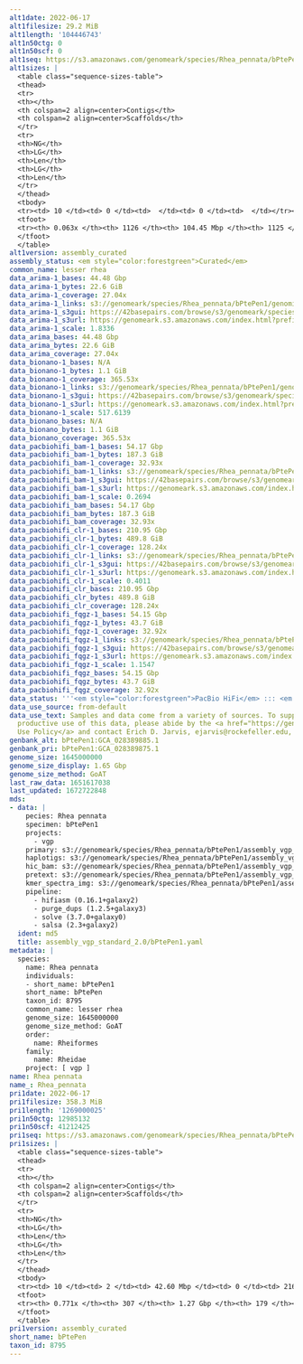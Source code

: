 ```yaml
---
alt1date: 2022-06-17
alt1filesize: 29.2 MiB
alt1length: '104446743'
alt1n50ctg: 0
alt1n50scf: 0
alt1seq: https://s3.amazonaws.com/genomeark/species/Rhea_pennata/bPtePen1/assembly_curated/bPtePen1.alt.cur.20220617.fasta.gz
alt1sizes: |
  <table class="sequence-sizes-table">
  <thead>
  <tr>
  <th></th>
  <th colspan=2 align=center>Contigs</th>
  <th colspan=2 align=center>Scaffolds</th>
  </tr>
  <tr>
  <th>NG</th>
  <th>LG</th>
  <th>Len</th>
  <th>LG</th>
  <th>Len</th>
  </tr>
  </thead>
  <tbody>
  <tr><td> 10 </td><td> 0 </td><td>  </td><td> 0 </td><td>  </td></tr><tr><td> 20 </td><td> 0 </td><td>  </td><td> 0 </td><td>  </td></tr><tr><td> 30 </td><td> 0 </td><td>  </td><td> 0 </td><td>  </td></tr><tr><td> 40 </td><td> 0 </td><td>  </td><td> 0 </td><td>  </td></tr><tr style="background-color:#cccccc;"><td> 50 </td><td> 0 </td><td>  </td><td> 0 </td><td>  </td></tr><tr><td> 60 </td><td> 0 </td><td>  </td><td> 0 </td><td>  </td></tr><tr><td> 70 </td><td> 0 </td><td>  </td><td> 0 </td><td>  </td></tr><tr><td> 80 </td><td> 0 </td><td>  </td><td> 0 </td><td>  </td></tr><tr><td> 90 </td><td> 0 </td><td>  </td><td> 0 </td><td>  </td></tr><tr><td> 100 </td><td> 0 </td><td>  </td><td> 0 </td><td>  </td></tr></tbody>
  <tfoot>
  <tr><th> 0.063x </th><th> 1126 </th><th> 104.45 Mbp </th><th> 1125 </th><th> 104.45 Mbp </th></tr>
  </tfoot>
  </table>
alt1version: assembly_curated
assembly_status: <em style="color:forestgreen">Curated</em>
common_name: lesser rhea
data_arima-1_bases: 44.48 Gbp
data_arima-1_bytes: 22.6 GiB
data_arima-1_coverage: 27.04x
data_arima-1_links: s3://genomeark/species/Rhea_pennata/bPtePen1/genomic_data/arima/<br>
data_arima-1_s3gui: https://42basepairs.com/browse/s3/genomeark/species/Rhea_pennata/bPtePen1/genomic_data/arima/
data_arima-1_s3url: https://genomeark.s3.amazonaws.com/index.html?prefix=species/Rhea_pennata/bPtePen1/genomic_data/arima/
data_arima-1_scale: 1.8336
data_arima_bases: 44.48 Gbp
data_arima_bytes: 22.6 GiB
data_arima_coverage: 27.04x
data_bionano-1_bases: N/A
data_bionano-1_bytes: 1.1 GiB
data_bionano-1_coverage: 365.53x
data_bionano-1_links: s3://genomeark/species/Rhea_pennata/bPtePen1/genomic_data/bionano/<br>
data_bionano-1_s3gui: https://42basepairs.com/browse/s3/genomeark/species/Rhea_pennata/bPtePen1/genomic_data/bionano/
data_bionano-1_s3url: https://genomeark.s3.amazonaws.com/index.html?prefix=species/Rhea_pennata/bPtePen1/genomic_data/bionano/
data_bionano-1_scale: 517.6139
data_bionano_bases: N/A
data_bionano_bytes: 1.1 GiB
data_bionano_coverage: 365.53x
data_pacbiohifi_bam-1_bases: 54.17 Gbp
data_pacbiohifi_bam-1_bytes: 187.3 GiB
data_pacbiohifi_bam-1_coverage: 32.93x
data_pacbiohifi_bam-1_links: s3://genomeark/species/Rhea_pennata/bPtePen1/genomic_data/pacbio_hifi/<br>
data_pacbiohifi_bam-1_s3gui: https://42basepairs.com/browse/s3/genomeark/species/Rhea_pennata/bPtePen1/genomic_data/pacbio_hifi/
data_pacbiohifi_bam-1_s3url: https://genomeark.s3.amazonaws.com/index.html?prefix=species/Rhea_pennata/bPtePen1/genomic_data/pacbio_hifi/
data_pacbiohifi_bam-1_scale: 0.2694
data_pacbiohifi_bam_bases: 54.17 Gbp
data_pacbiohifi_bam_bytes: 187.3 GiB
data_pacbiohifi_bam_coverage: 32.93x
data_pacbiohifi_clr-1_bases: 210.95 Gbp
data_pacbiohifi_clr-1_bytes: 489.8 GiB
data_pacbiohifi_clr-1_coverage: 128.24x
data_pacbiohifi_clr-1_links: s3://genomeark/species/Rhea_pennata/bPtePen1/genomic_data/pacbio_hifi/<br>
data_pacbiohifi_clr-1_s3gui: https://42basepairs.com/browse/s3/genomeark/species/Rhea_pennata/bPtePen1/genomic_data/pacbio_hifi/
data_pacbiohifi_clr-1_s3url: https://genomeark.s3.amazonaws.com/index.html?prefix=species/Rhea_pennata/bPtePen1/genomic_data/pacbio_hifi/
data_pacbiohifi_clr-1_scale: 0.4011
data_pacbiohifi_clr_bases: 210.95 Gbp
data_pacbiohifi_clr_bytes: 489.8 GiB
data_pacbiohifi_clr_coverage: 128.24x
data_pacbiohifi_fqgz-1_bases: 54.15 Gbp
data_pacbiohifi_fqgz-1_bytes: 43.7 GiB
data_pacbiohifi_fqgz-1_coverage: 32.92x
data_pacbiohifi_fqgz-1_links: s3://genomeark/species/Rhea_pennata/bPtePen1/genomic_data/pacbio_hifi/<br>
data_pacbiohifi_fqgz-1_s3gui: https://42basepairs.com/browse/s3/genomeark/species/Rhea_pennata/bPtePen1/genomic_data/pacbio_hifi/
data_pacbiohifi_fqgz-1_s3url: https://genomeark.s3.amazonaws.com/index.html?prefix=species/Rhea_pennata/bPtePen1/genomic_data/pacbio_hifi/
data_pacbiohifi_fqgz-1_scale: 1.1547
data_pacbiohifi_fqgz_bases: 54.15 Gbp
data_pacbiohifi_fqgz_bytes: 43.7 GiB
data_pacbiohifi_fqgz_coverage: 32.92x
data_status: '''<em style="color:forestgreen">PacBio HiFi</em> ::: <em style="color:forestgreen">Arima</em>'''
data_use_source: from-default
data_use_text: Samples and data come from a variety of sources. To support fair and
  productive use of this data, please abide by the <a href="https://genome10k.soe.ucsc.edu/data-use-policies/">Data
  Use Policy</a> and contact Erich D. Jarvis, ejarvis@rockefeller.edu, with any questions.
genbank_alt: bPtePen1:GCA_028389885.1
genbank_pri: bPtePen1:GCA_028389875.1
genome_size: 1645000000
genome_size_display: 1.65 Gbp
genome_size_method: GoAT
last_raw_data: 1651617038
last_updated: 1672722848
mds:
- data: |
    pecies: Rhea pennata
    specimen: bPtePen1
    projects:
      - vgp
    primary: s3://genomeark/species/Rhea_pennata/bPtePen1/assembly_vgp_standard_2.0/bPtePen1.pri.asm.20220228.fasta.gz
    haplotigs: s3://genomeark/species/Rhea_pennata/bPtePen1/assembly_vgp_standard_2.0/bPtePen1.alt.asm.20220228.fasta.gz
    hic_bam: s3://genomeark/species/Rhea_pennata/bPtePen1/assembly_vgp_standard_2.0/evaluation/pretext/s2/bPtePen1_s2.bam
    pretext: s3://genomeark/species/Rhea_pennata/bPtePen1/assembly_vgp_standard_2.0/evaluation/pretext/s2/bPtePen1_heatmap.pretext
    kmer_spectra_img: s3://genomeark/species/Rhea_pennata/bPtePen1/assembly_vgp_standard_2.0/evaluation/merqury/p/bPtePen1_png/
    pipeline:
      - hifiasm (0.16.1+galaxy2)
      - purge_dups (1.2.5+galaxy3)
      - solve (3.7.0+galaxy0)
      - salsa (2.3+galaxy2)
  ident: md5
  title: assembly_vgp_standard_2.0/bPtePen1.yaml
metadata: |
  species:
    name: Rhea pennata
    individuals:
    - short_name: bPtePen1
    short_name: bPtePen
    taxon_id: 8795
    common_name: lesser rhea
    genome_size: 1645000000
    genome_size_method: GoAT
    order:
      name: Rheiformes
    family:
      name: Rheidae
    project: [ vgp ]
name: Rhea pennata
name_: Rhea_pennata
pri1date: 2022-06-17
pri1filesize: 358.3 MiB
pri1length: '1269000025'
pri1n50ctg: 12985132
pri1n50scf: 41212425
pri1seq: https://s3.amazonaws.com/genomeark/species/Rhea_pennata/bPtePen1/assembly_curated/bPtePen1.pri.cur.20220617.fasta.gz
pri1sizes: |
  <table class="sequence-sizes-table">
  <thead>
  <tr>
  <th></th>
  <th colspan=2 align=center>Contigs</th>
  <th colspan=2 align=center>Scaffolds</th>
  </tr>
  <tr>
  <th>NG</th>
  <th>LG</th>
  <th>Len</th>
  <th>LG</th>
  <th>Len</th>
  </tr>
  </thead>
  <tbody>
  <tr><td> 10 </td><td> 2 </td><td> 42.60 Mbp </td><td> 0 </td><td> 216.94 Mbp </td></tr><tr><td> 20 </td><td> 6 </td><td> 36.49 Mbp </td><td> 1 </td><td> 164.82 Mbp </td></tr><tr><td> 30 </td><td> 12 </td><td> 23.26 Mbp </td><td> 2 </td><td> 130.21 Mbp </td></tr><tr><td> 40 </td><td> 20 </td><td> 18.64 Mbp </td><td> 4 </td><td> 82.47 Mbp </td></tr><tr style="background-color:#cccccc;"><td> 50 </td><td> 30 </td><td style="background-color:#88ff88;"> 12.99 Mbp </td><td> 7 </td><td style="background-color:#88ff88;"> 41.21 Mbp </td></tr><tr><td> 60 </td><td> 47 </td><td> 7.58 Mbp </td><td> 13 </td><td> 24.52 Mbp </td></tr><tr><td> 70 </td><td> 82 </td><td> 2.98 Mbp </td><td> 23 </td><td> 9.40 Mbp </td></tr><tr><td> 80 </td><td> 0 </td><td>  </td><td> 0 </td><td>  </td></tr><tr><td> 90 </td><td> 0 </td><td>  </td><td> 0 </td><td>  </td></tr><tr><td> 100 </td><td> 0 </td><td>  </td><td> 0 </td><td>  </td></tr></tbody>
  <tfoot>
  <tr><th> 0.771x </th><th> 307 </th><th> 1.27 Gbp </th><th> 179 </th><th> 1.27 Gbp </th></tr>
  </tfoot>
  </table>
pri1version: assembly_curated
short_name: bPtePen
taxon_id: 8795
---
```

